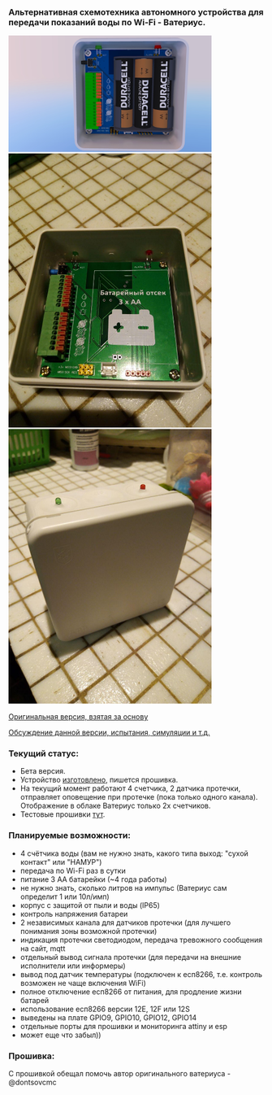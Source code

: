 ### Альтернативная схемотехника автономного устройства для передачи показаний воды по Wi-Fi - Ватериус.

<img src="https://github.com/badenbaden/Waterius-Attiny84-ESP12F/blob/master/Visualization/abb-ap9-3.jpg" data-canonical-src="https://github.com/badenbaden/Waterius-Attiny84-ESP12F/blob/master/Visualization/abb-ap9-3.jpg" width="400"/>
<img src="https://github.com/badenbaden/Waterius-Attiny84-ESP12F/blob/master/Foto/%D0%92%20%D0%BA%D0%BE%D1%80%D0%BF%D1%83%D1%81%D0%B5%202.jpg" width="400"/>
<img src="https://github.com/badenbaden/Waterius-Attiny84-ESP12F/blob/master/Foto/%D0%92%20%D0%BA%D0%BE%D1%80%D0%BF%D1%83%D1%81%D0%B5%203.jpg" width="400"/>


[Оригинальная версия, взятая за основу](https://github.com/dontsovcmc/waterius/)

[Обсуждение данной версии, испытания, симуляции и т.д.](https://github.com/dontsovcmc/waterius/issues/128)

### Текущий статус:
- Бета версия.
- Устройство [изготовлено](https://github.com/badenbaden/Waterius-Attiny84-ESP12F/tree/master/Foto), пишется прошивка.
- На текущий момент работают 4 счетчика, 2 датчика протечки, отправляет оповещение при протечке (пока только одного канала). Отображение в облаке Ватериус только 2х счетчиков.
- Тестовые прошивки [тут](https://github.com/badenbaden/Waterius-Attiny84-ESP12F/tree/master/Firmware/FirstBeta).

### Планируемые возможности:
- 4 счётчика воды (вам не нужно знать, какого типа выход: "сухой контакт" или "НАМУР")
- передача по Wi-Fi раз в сутки
- питание 3 АА батарейки (~4 года работы)
- не нужно знать, сколько литров на импульс (Ватериус сам определит 1 или 10л/имп)
- корпус с защитой от пыли и воды (IP65) 
- контроль напряжения батареи
- 2 независимых канала для датчиков протечки (для лучшего понимания зоны возможной протечки)
- индикация протечки светодиодом, передача тревожного сообщения на сайт, mqtt
- отдельный вывод сигнала протечки (для передачи на внешние исполнители или информеры)
- вывод под датчик температуры (подключен к есп8266, т.е. контроль возможен не чаще включения WiFi)
- полное отключение есп8266 от питания, для продление жизни батарей
- использование есп8266 версии 12E, 12F или 12S
- выведены на плате GPIO9, GPIO10, GPIO12, GPIO14
- отдельные порты для прошивки и мониторинга attiny и esp
- может еще что забыл))

### Прошивка:
С прошивкой обещал помочь автор оригинального ватериуса - @dontsovcmc
